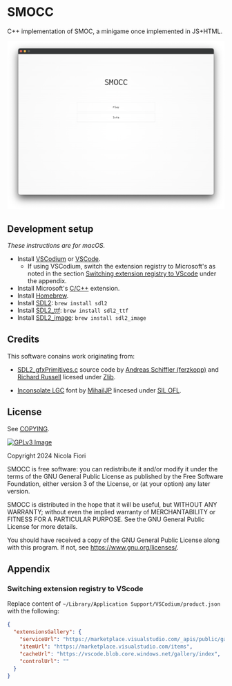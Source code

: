 # SMOCC

C++ implementation of SMOC, a minigame once implemented in JS+HTML.

![](screenshot.png)

## Development setup

_These instructions are for macOS._

- Install [VSCodium] or [VSCode].
  - If using VSCodium, switch the extension registry to Microsoft's as noted in the section
    [Switching extension registry to VScode] under the appendix.
- Install Microsoft's [C/C++](https://marketplace.visualstudio.com/items?itemName=ms-vscode.cpptools) extension.
- Install [Homebrew].
- Install [SDL2]: `brew install sdl2`
- Install [SDL2_ttf](https://wiki.libsdl.org/SDL2_ttf/FrontPage): `brew install sdl2_ttf`
- Install [SDL2_image](https://wiki.libsdl.org/SDL2_image/FrontPage): `brew install sdl2_image`

[VSCodium]: https://vscodium.com
[VSCode]: https://code.visualstudio.com
[Homebrew]: https://brew.sh/
[SDL2]: https://wiki.libsdl.org/SDL2/Installation
[Switching extension registry to VScode]: #switching-extension-registry-to-vscode

## Credits

This software conains work originating from:

- [SDL2_gfxPrimitives.c] source code by [Andreas Schiffler (ferzkopp)] and [Richard Russell]
  licesed under [Zlib](http://www.zlib.net/zlib_license.html).

- [Inconsolate LGC] font by [MihailJP] lincesed under
  [SIL OFL](out/inconsolata-lgc/LICENSE).

[Andreas Schiffler (ferzkopp)]: https://www.ferzkopp.net/
[Richard Russell]: http://rtrussell.co.uk/
[SDL2_gfxPrimitives.c]: https://github.com/rtrussell/BBCSDL/blob/85f1c5f/src/SDL2_gfxPrimitives.c
[Zlib]: http://www.zlib.net/zlib_license.html
[MihailJP]: https://github.com/MihailJP
[Inconsolate LGC]: https://github.com/MihailJP/Inconsolata-LGC

## License

See [COPYING].

[![GPLv3 Image]][GPLv3]

Copyright 2024 Nicola Fiori

SMOCC is free software: you can redistribute it and/or modify it under the
terms of the GNU General Public License as published by the Free Software
Foundation, either version 3 of the License, or (at your option) any later
version.

SMOCC is distributed in the hope that it will be useful, but WITHOUT ANY
WARRANTY; without even the implied warranty of MERCHANTABILITY or FITNESS FOR A
PARTICULAR PURPOSE. See the GNU General Public License for more details.

You should have received a copy of the GNU General Public License along with
this program. If not, see <https://www.gnu.org/licenses/>.

[COPYING]: COPYING
[GPLv3 Image]: https://www.gnu.org/graphics/gplv3-127x51.png
[GPlv3]: http://www.gnu.org/licenses/gpl-3.0.en.html

## Appendix

### Switching extension registry to VScode

Replace content of `~/Library/Application Support/VSCodium/product.json`
with the following:

```json
{
  "extensionsGallery": {
    "serviceUrl": "https://marketplace.visualstudio.com/_apis/public/gallery",
    "itemUrl": "https://marketplace.visualstudio.com/items",
    "cacheUrl": "https://vscode.blob.core.windows.net/gallery/index",
    "controlUrl": ""
  }
}
```
